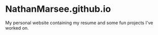 # NathanMarsee.github.io
My personal website containing my resume and some fun projects I've worked on.
